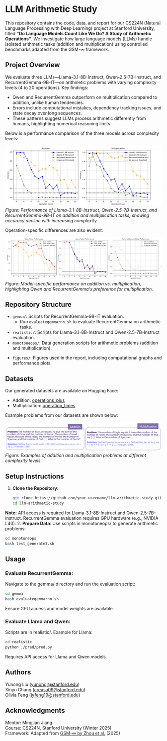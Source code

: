# LLM Arithmetic Study

This repository contains the code, data, and report for our CS224N (Natural Language Processing with Deep Learning) project at Stanford University, titled **"Do Language Models Count Like We Do? A Study of Arithmetic Operations"**. We investigate how large language models (LLMs) handle isolated arithmetic tasks (addition and multiplication) using controlled benchmarks adapted from the GSM-∞ framework.

## Project Overview

We evaluate three LLMs—Llama-3.1-8B-Instruct, Qwen-2.5-7B-Instruct, and RecurrentGemma-9B-IT—on arithmetic problems with varying complexity levels (4 to 20 operations). Key findings:
- Qwen and RecurrentGemma outperform on multiplication compared to addition, unlike human tendencies.
- Errors include computational mistakes, dependency tracking issues, and state decay over long sequences.
- These patterns suggest LLMs process arithmetic differently from humans, highlighting numerical reasoning limits.

Below is a performance comparison of the three models across complexity levels:

![Performance Comparison](figures/Update_1.png)
*Figure: Performance of Llama-3.1-8B-Instruct, Qwen-2.5-7B-Instruct, and RecurrentGemma-9B-IT on addition and multiplication tasks, showing accuracy decline with increasing complexity.*

Operation-specific differences are also evident:

![Operation-Specific Performance](figures/Update_2.png)
*Figure: Model-specific performance on addition vs. multiplication, highlighting Qwen and RecurrentGemma's preference for multiplication.*

## Repository Structure

- `gemma/`: Scripts for RecurrentGemma-9B-IT evaluation.
  - Run `evaluategemmarnn.sh` to evaluate RecurrentGemma on arithmetic tasks.
- `realistic/`: Scripts for Llama-3.1-8B-Instruct and Qwen-2.5-7B-Instruct evaluation.
- `monotoneops/`: Data generation scripts for arithmetic problems (addition and multiplication).
<!-- - `report/`: Final project report (`final_report.pdf`) and LaTeX source (`final_report.tex`). -->
- `figures/`: Figures used in the report, including computational graphs and performance plots.

## Datasets

Our generated datasets are available on Hugging Face:
- Addition: [operations_plus](https://huggingface.co/datasets/Yunong/operations_plus)
- Multiplication: [operation_times](https://huggingface.co/datasets/Yunong/operation_times)

Example problems from our datasets are shown below:

![Dataset Examples](figures/add_mult_examples.png)
*Figure: Examples of addition and multiplication problems at different complexity levels.*

## Setup Instructions

1. **Clone the Repository**:
   ```bash
   git clone https://github.com/your-username/llm-arithmetic-study.git
   cd llm-arithmetic-study
   ```
**Note:** API access is required for Llama-3.1-8B-Instruct and Qwen-2.5-7B-Instruct. RecurrentGemma evaluation requires GPU hardware (e.g., NVIDIA L40).
2. **Prepare Data**:
Use scripts in monotoneops/ to generate arithmetic problems:
```bash
cd monotoneops
bash test_generate3.sh
```
## Usage

### Evaluate RecurrentGemma:
Navigate to the gemma/ directory and run the evaluation script:
```bash
cd gemma
bash evaluategemmarnn.sh
```
Ensure GPU access and model weights are available.
### Evaluate Llama and Qwen:
Scripts are in realistic/. Example for Llama:
```bash
cd realistic
python ./pred/pred.py
```
Requires API access for Llama and Qwen models.


## Authors
Yunong Liu (yunongl@stanford.edu)  
Xinyu Chang (creasa09@stanford.edu)  
Olivia Feng (jyfeng19@stanford.edu)  

## Acknowledgments
Mentor: Mingjian Jiang  
Course: CS224N, Stanford University (Winter 2025)  
Framework: Adapted from [GSM-∞ by Zhou et al.](https://github.com/Infini-AI-Lab/gsm_infinite/tree/main/gsm-infinite) (2025)  



